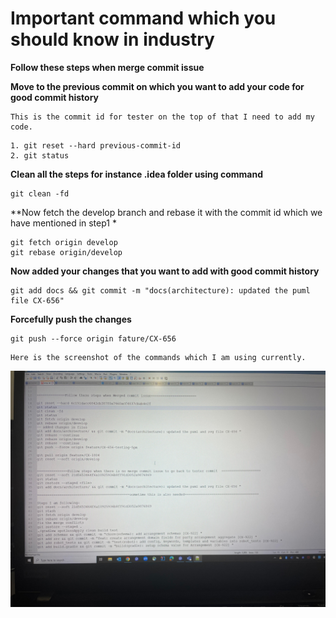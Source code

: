 # Important command which you should know in industry

**Follow these steps when merge commit issue**

**Move to the previous commit on which you want to add your code for good commit history**

```shell
This is the commit id for tester on the top of that I need to add my code.

```
```shell
1. git reset --hard previous-commit-id
2. git status

```
**Clean all the steps for instance .idea folder using command**
```shell
git clean -fd

```

**Now fetch the develop branch and rebase it with the commit id which we have mentioned in step1 *

```shell
git fetch origin develop
git rebase origin/develop

```

**Now added your changes that you want to add with good commit history**
```shell
git add docs && git commit -m "docs(architecture): updated the puml file CX-656"

```

**Forcefully push the changes**
```shell
git push --force origin fature/CX-656

```
```shell
Here is the screenshot of the commands which I am using currently.
```

![Alt Text](image/img1.jpeg)


